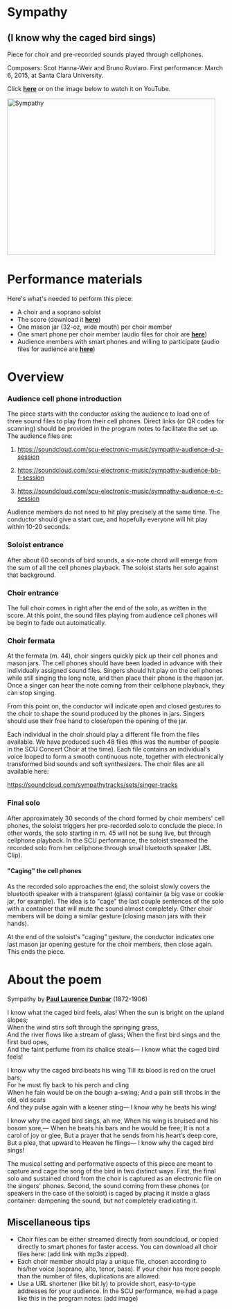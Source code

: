 # Sympathy
## (I know why the caged bird sings)

Piece for choir and pre-recorded sounds played through cellphones.

Composers: Scot Hanna-Weir and Bruno Ruviaro. First performance: March 6, 2015, at Santa Clara University.

Click [**here**](https://www.youtube.com/watch?v=5zlc8uxKKfQ) or on the image below to watch it on YouTube.

<a href="http://www.youtube.com/watch?feature=player_embedded&v=5zlc8uxKKfQ
" target="_blank"><img src="http://img.youtube.com/vi/5zlc8uxKKfQ/hqdefault.jpg" 
alt="Sympathy" width="480" height="360" border="0" /></a>

# Performance materials

Here's what's needed to perform this piece:

* A choir and a soprano soloist
* The score (download it [**here**](https://ccrma.stanford.edu/~ruviaro/scores/Hanna-Weir_Ruviaro_Sympathy_SATB_smartphones.pdf))
* One mason jar (32-oz, wide mouth) per choir member
* One smart phone per choir member (audio files for choir are [**here**](https://soundcloud.com/sympathytracks/sets/singer-tracks))
* Audience members with smart phones and willing to participate (audio files for audience are [**here**](https://soundcloud.com/scu-electronic-music))

# Overview

### Audience cell phone introduction

The piece starts with the conductor asking the audience to load one of three sound files to play from their cell phones. Direct links (or QR codes for scanning) should be provided in the program notes to facilitate the set up. The audience files are:

1. <https://soundcloud.com/scu-electronic-music/sympathy-audience-d-a-session>

2. <https://soundcloud.com/scu-electronic-music/sympathy-audience-bb-f-session>

3. <https://soundcloud.com/scu-electronic-music/sympathy-audience-e-c-session>

Audience members do not need to hit play precisely at the same time. The conductor should give a start cue, and hopefully everyone will hit play within 10-20 seconds.

### Soloist entrance

After about 60 seconds of bird sounds, a six-note chord will emerge from the sum of all the cell phones playback. The soloist starts her solo against that background.

### Choir entrance

The full choir comes in right after the end of the solo, as written in the score. At this point, the sound files playing from audience cell phones will be begin to fade out automatically.

### Choir fermata

At the fermata (m. 44), choir singers quickly pick up their cell phones and mason jars. The cell phones should have been loaded in advance with their individually assigned sound files. Singers should hit play on the cell phones while still singing the long note, and then place their phone is the mason jar. Once a singer can hear the note coming from their cellphone playback, they can stop singing.

From this point on, the conductor will indicate open and closed gestures to the choir to shape the sound produced by the phones in jars. Singers should use their free hand to close/open the opening of the jar.

Each individual in the choir should play a different file from the files available. We have produced such 48 files (this was the number of people in the SCU Concert Choir at the time). Each file contains an individual's voice looped to form a smooth continuous note, together with electronically transformed bird sounds and soft synthesizers. The choir files are all available here:

<https://soundcloud.com/sympathytracks/sets/singer-tracks>

### Final solo

After approximately 30 seconds of the chord formed by choir members' cell phones, the soloist triggers her pre-recorded solo to conclude the piece. In other words, the solo starting in m. 45 will not be sung live, but through cellphone playback.  In the SCU performance, the soloist streamed the recorded solo from her cellphone through small bluetooth speaker (JBL Clip).

#### "Caging" the cell phones

As the recorded solo approaches the end, the soloist slowly covers the bluetooth speaker with a transparent (glass) container (a big vase or cookie jar, for example). The idea is to "cage" the last couple sentences of the solo with a container that will mute the sound almost completely. Other choir members will be doing a similar gesture (closing mason jars with their hands).

At the end of the soloist's "caging" gesture, the conductor indicates one last mason jar opening gesture for the choir members, then close again. This ends the piece.

# About the poem

Sympathy
by [**Paul Laurence Dunbar**](http://en.wikipedia.org/wiki/Paul_Laurence_Dunbar) (1872-1906)

I know what the caged bird feels, alas!
    When the sun is bright on the upland slopes;   
When the wind stirs soft through the springing grass,   
And the river flows like a stream of glass;
    When the first bird sings and the first bud opes,   
And the faint perfume from its chalice steals—
I know what the caged bird feels!

I know why the caged bird beats his wing
    Till its blood is red on the cruel bars;   
For he must fly back to his perch and cling   
When he fain would be on the bough a-swing;
    And a pain still throbs in the old, old scars   
And they pulse again with a keener sting—
I know why he beats his wing!

I know why the caged bird sings, ah me,
    When his wing is bruised and his bosom sore,—
When he beats his bars and he would be free;
It is not a carol of joy or glee,
    But a prayer that he sends from his heart’s deep core,   
But a plea, that upward to Heaven he flings—
I know why the caged bird sings!

The musical setting and performative aspects of this piece are meant to capture and cage the song of the bird in two distinct ways. First, the final solo and sustained chord from the choir is captured as an electronic file on the singers' phones. Second, the sound coming from these phones (or speakers in the case of the soloist) is caged by placing it inside a glass container: dampening the sound, but not completely eradicating it.

## Miscellaneous tips

* Choir files can be either streamed directly from soundcloud, or copied directly to smart phones for faster access. You can download all choir files here: (add link with mp3s zipped).
* Each choir member should play a unique file, chosen according to his/her voice (soprano, alto, tenor, bass). If your choir has more people than the number of files, duplications are allowed.
* Use a URL shortener (like bit.ly) to provide short, easy-to-type addresses for your audience. In the SCU performance, we had a page like this in the program notes: (add image)




